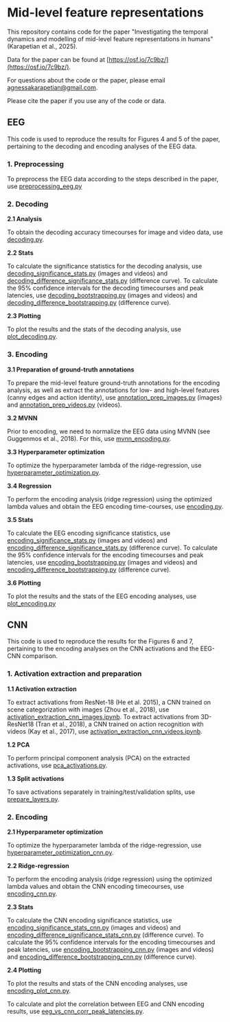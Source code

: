 # Mid-level feature representations 

This repository contains code for the paper "Investigating the temporal dynamics and modelling of mid-level feature representations in humans" (Karapetian et al., 2025). 

Data for the paper can be found at [https://osf.io/7c9bz/](https://osf.io/7c9bz/).

For questions about the code or the paper, please email agnessakarapetian@gmail.com. 

Please cite the paper if you use any of the code or data. 

## **EEG** 

This code is used to reproduce the results for Figures 4 and 5 of the paper, pertaining to the decoding and encoding analyses of the EEG data. 

### **1. Preprocessing** 

To preprocess the EEG data according to the steps described in the paper, use [preprocessing_eeg.py](EEG/Preprocessing/preprocessing_eeg.py)

### **2. Decoding**

**2.1 Analysis**

To obtain the decoding accuracy timecourses for image and video data, use [decoding.py](EEG/Decoding/decoding.py).

**2.2 Stats**

To calculate the significance statistics for the decoding analysis, use [decoding_significance_stats.py](EEG/Stats/decoding_significance_stats.py) (images and videos) and [decoding_difference_significance_stats.py](EEG/Stats/decoding_difference_significance_stats.py) (difference curve). To calculate the 95% confidence intervals for the decoding timecourses and peak latencies, use [decoding_bootstrapping.py](EEG/Stats/decoding_bootstrapping.py) (images and videos) and [decoding_difference_bootstrapping.py](EEG/Stats/decoding_difference_bootstrapping.py) (difference curve). 

**2.3 Plotting**

To plot the results and the stats of the decoding analysis, use [plot_decoding.py](EEG/Plotting/plot_decoding.py).

### 3. **Encoding**

**3.1 Preparation of ground-truth annotations**

To prepare the mid-level feature ground-truth annotations for the encoding analysis, as well as extract the annotations for low- and high-level features (canny edges and action identity), use [annotation_prep_images.py](EEG/Encoding/annotation_prep_images.py) (images) and [annotation_prep_videos.py](EEG/Encoding/annotation_prep_videos.py) (videos).

**3.2 MVNN**

Prior to encoding, we need to normalize the EEG data using MVNN (see Guggenmos et al., 2018). For this, use [mvnn_encoding.py](EEG/Encoding/mvnn_encoding.py).

**3.3 Hyperparameter optimization**
  
To optimize the hyperparameter lambda of the ridge-regression, use [hyperparameter_optimization.py](EEG/Encoding/hyperparameter_optimization.py). 

**3.4 Regression**

To perform the encoding analysis (ridge regression) using the optimized lambda values and obtain the EEG encoding time-courses, use [encoding.py](EEG/Encoding/encoding.py).

**3.5 Stats**

To calculate the EEG encoding significance statistics, use [encoding_significance_stats.py](EEG/Stats/encoding_significance_stats.py) (images and videos) and [encoding_difference_significance_stats.py](EEG/Stats/encoding_difference_significance_stats.py) (difference curve). To calculate the 95% confidence intervals for the encoding timecourses and peak latencies, use [encoding_bootstrapping.py](EEG/Stats/encoding_bootstrapping.py) (images and videos) and [encoding_difference_bootstrapping.py](EEG/Stats/encoding_difference_bootstrapping.py) (difference curve). 

**3.6 Plotting**

To plot the results and the stats of the EEG encoding analyses, use [plot_encoding.py](EEG/Plotting/plot_encoding.py)

## **CNN** 

This code is used to reproduce the results for the Figures 6 and 7, pertaining to the encoding analyses on the CNN activations and the EEG-CNN comparison.

### 1. Activation extraction and preparation

**1.1 Activation extraction**

To extract activations from ResNet-18 (He et al. 2015), a CNN trained on scene categorization with images (Zhou et al., 2018), use [activation_extraction_cnn_images.ipynb](CNN/Activation_extraction_and_prep/activation_extraction_cnn_images.ipynb). 
To extract activations from 3D-ResNet18 (Tran et al., 2018), a CNN trained on action recognition with videos (Kay et al., 2017), use [activation_extraction_cnn_videos.ipynb](CNN/Activation_extraction_and_prep/activation_extraction_cnn_videos.ipynb). 

**1.2 PCA**

To perform principal component analysis (PCA) on the extracted activations, use [pca_activations.py](CNN/Activation_extraction_and_prep/pca_activations.py). 

**1.3 Split activations**

To save activations separately in training/test/validation splits, use [prepare_layers.py](CNN/Activation_extraction_and_prep/prepare_layers.py). 

### 2. Encoding

**2.1 Hyperparameter optimization**

To optimize the hyperparameter lambda of the ridge-regression, use [hyperparameter_optimization_cnn.py](CNN/Encoding/hyperparameter_optimization_cnn.py).

**2.2 Ridge-regression**

To perform the encoding analysis (ridge regression) using the optimized lambda values and obtain the CNN encoding timecourses, use [encoding_cnn.py](CNN/Encoding/encoding_cnn.py).

**2.3 Stats**

To calculate the CNN encoding significance statistics, use [encoding_significance_stats_cnn.py](CNN/Stats/encoding_significance_stats_cnn.py) (images and videos) and [encoding_difference_significance_stats_cnn.py](CNN/Stats/encoding_difference_significance_stats_cnn.py) (difference curve). To calculate the 95% confidence intervals for the encoding timecourses and peak latencies, use [encoding_bootstrapping_cnn.py](CNN/Stats/encoding_bootstrapping_cnn.py) (images and videos) and [encoding_difference_bootstrapping_cnn.py](CNN/Stats/encoding_difference_bootstrapping_cnn.py) (difference curve). 

**2.4 Plotting**

To plot the results and stats of the CNN encoding analyses, use [encoding_plot_cnn.py](CNN/Plotting/encoding_plot_cnn.py).

To calculate and plot the correlation between EEG and CNN encoding results, use [eeg_vs_cnn_corr_peak_latencies.py](CNN/Plotting/eeg_vs_cnn_corr_peak_latencies.py).
